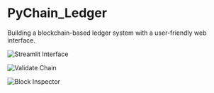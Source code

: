 # PyChain_Ledger
Building a blockchain-based ledger system with a user-friendly web interface.


![Streamlit Interface](https://user-images.githubusercontent.com/90667844/152048026-8bc7af63-c35f-49ff-9c35-62cd270b9a35.png)

![Validate Chain](https://user-images.githubusercontent.com/90667844/152048450-85387c31-d294-4399-ad7f-c10dbf54cb86.png)

![Block Inspector](https://user-images.githubusercontent.com/90667844/152048585-b0021227-5183-46a2-96c9-2c8d6512845e.png)

